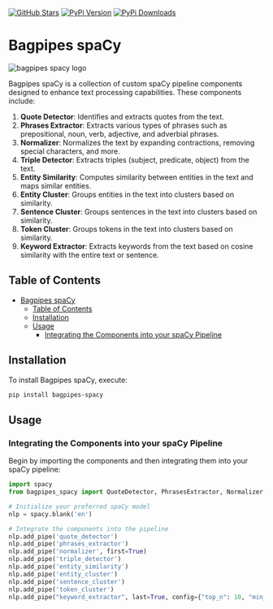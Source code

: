 [![GitHub Stars](https://img.shields.io/github/stars/wjbmattingly/bagpipes-spacy?style=social)](https://github.com/wjbmattingly/bagpipes-spacy)
[![PyPi Version](https://img.shields.io/pypi/v/bagpipes-spacy)](https://pypi.org/project/bagpipes-spacy/0.0.1/)
[![PyPi Downloads](https://img.shields.io/pypi/dm/bagpipes-spacy)](https://pypi.org/project/bagpipes-spacy/0.0.1/)

# Bagpipes spaCy

![bagpipes spacy logo](https://github.com/wjbmattingly/bagpipes-spacy/blob/main/images/bagpipes-spacy-logo.png?raw=true)


Bagpipes spaCy is a collection of custom spaCy pipeline components designed to enhance text processing capabilities. These components include:

1. **Quote Detector**: Identifies and extracts quotes from the text.
2. **Phrases Extractor**: Extracts various types of phrases such as prepositional, noun, verb, adjective, and adverbial phrases.
3. **Normalizer**: Normalizes the text by expanding contractions, removing special characters, and more.
4. **Triple Detector**: Extracts triples (subject, predicate, object) from the text.
5. **Entity Similarity**: Computes similarity between entities in the text and maps similar entities.
6. **Entity Cluster**: Groups entities in the text into clusters based on similarity.
7. **Sentence Cluster**: Groups sentences in the text into clusters based on similarity.
8. **Token Cluster**: Groups tokens in the text into clusters based on similarity.
9. **Keyword Extractor**: Extracts keywords from the text based on cosine similarity with the entire text or sentence.

## Table of Contents

- [Bagpipes spaCy](#bagpipes-spacy)
  - [Table of Contents](#table-of-contents)
  - [Installation](#installation)
  - [Usage](#usage)
    - [Integrating the Components into your spaCy Pipeline](#integrating-the-components-into-your-spacy-pipeline)

## Installation

To install Bagpipes spaCy, execute:

```sh
pip install bagpipes-spacy

```

## Usage

### Integrating the Components into your spaCy Pipeline

Begin by importing the components and then integrating them into your spaCy pipeline:

```python
import spacy
from bagpipes_spacy import QuoteDetector, PhrasesExtractor, Normalizer, TripleDetector, EntitySimilarity, EntityCluster, SentenceCluster, TokenCluster, KeywordExtractor

# Initialize your preferred spaCy model
nlp = spacy.blank('en')

# Integrate the components into the pipeline
nlp.add_pipe('quote_detector')
nlp.add_pipe('phrases_extractor')
nlp.add_pipe('normalizer', first=True)
nlp.add_pipe('triple_detector')
nlp.add_pipe('entity_similarity')
nlp.add_pipe('entity_cluster')
nlp.add_pipe('sentence_cluster')
nlp.add_pipe('token_cluster')
nlp.add_pipe("keyword_extractor", last=True, config={"top_n": 10, "min_ngram": 1, "max_ngram": 3, "strict": True, "top_n_sent": 3})
```